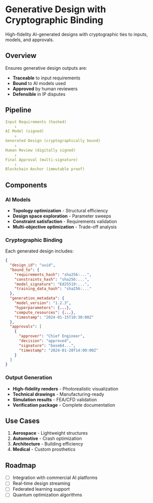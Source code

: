 # Generative Design with Cryptographic Binding

High-fidelity AI-generated designs with cryptographic ties to inputs, models, and approvals.

## Overview

Ensures generative design outputs are:
- **Traceable** to input requirements
- **Bound** to AI models used
- **Approved** by human reviewers
- **Defensible** in IP disputes

## Pipeline

```yaml
Input Requirements (hashed)
    ↓
AI Model (signed)
    ↓
Generated Design (cryptographically bound)
    ↓
Human Review (digitally signed)
    ↓
Final Approval (multi-signature)
    ↓
Blockchain Anchor (immutable proof)
```

## Components

### AI Models
- **Topology optimization** - Structural efficiency
- **Design space exploration** - Parameter sweeps
- **Constraint satisfaction** - Requirements validation
- **Multi-objective optimization** - Trade-off analysis

### Cryptographic Binding
Each generated design includes:

```json
{
  "design_id": "uuid",
  "bound_to": {
    "requirements_hash": "sha256:...",
    "constraints_hash": "sha256:...",
    "model_signature": "Ed25519:...",
    "training_data_hash": "sha256:..."
  },
  "generation_metadata": {
    "model_version": "1.2.3",
    "hyperparameters": {...},
    "compute_resources": {...},
    "timestamp": "2024-01-15T10:30:00Z"
  },
  "approvals": [
    {
      "approver": "Chief Engineer",
      "decision": "approved",
      "signature": "base64...",
      "timestamp": "2024-01-20T14:00:00Z"
    }
  ]
}
```

### Output Generation
- **High-fidelity renders** - Photorealistic visualization
- **Technical drawings** - Manufacturing-ready
- **Simulation results** - FEA/CFD validation
- **Verification package** - Complete documentation

## Use Cases

1. **Aerospace** - Lightweight structures
2. **Automotive** - Crash optimization
3. **Architecture** - Building efficiency
4. **Medical** - Custom prosthetics

## Roadmap

- [ ] Integration with commercial AI platforms
- [ ] Real-time design streaming
- [ ] Federated learning support
- [ ] Quantum optimization algorithms
